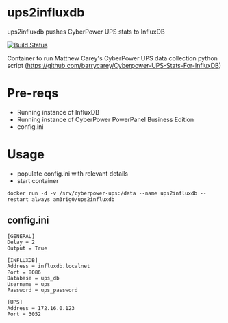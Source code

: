 # ups2influxdb
ups2influxdb pushes CyberPower UPS stats to InfluxDB

[![Build Status](https://travis-ci.org/am3rig0/ups2influxdb.svg?branch=master)](https://travis-ci.org/am3rig0/ups2influxdb)

Container to run Matthew Carey's CyberPower UPS data collection python script  (https://github.com/barrycarey/Cyberpower-UPS-Stats-For-InfluxDB)

Pre-reqs
======

- Running instance of InfluxDB
- Running instance of CyberPower PowerPanel Business Edition
- config.ini

Usage
======

- populate config.ini with relevant details
- start container

``` docker run -d -v /srv/cyberpower-ups:/data --name ups2influxdb --restart always am3rig0/ups2influxdb ``` 

config.ini
------

``` 
[GENERAL]
Delay = 2
Output = True

[INFLUXDB]
Address = influxdb.localnet
Port = 8086
Database = ups_db
Username = ups
Password = ups_password

[UPS]
Address = 172.16.0.123
Port = 3052
```
